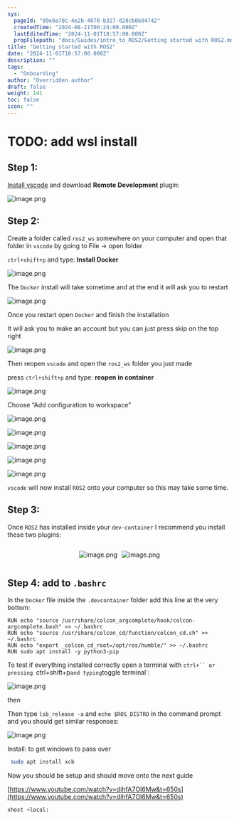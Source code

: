 ```yaml
---
sys:
  pageId: "89e0a78c-4e2b-4070-b327-d28cb0694742"
  createdTime: "2024-08-21T00:24:00.000Z"
  lastEditedTime: "2024-11-01T18:57:00.000Z"
  propFilepath: "docs/Guides/intro_to_ROS2/Getting started with ROS2.md"
title: "Getting started with ROS2"
date: "2024-11-01T18:57:00.000Z"
description: ""
tags:
  - "Onboarding"
author: "Overridden author"
draft: false
weight: 141
toc: false
icon: ""
---
```


# TODO: add wsl install

## Step 1:

[Install vscode](https://code.visualstudio.com/download) and download **Remote Development** plugin:

![image.png](https://prod-files-secure.s3.us-west-2.amazonaws.com/d518164a-d88e-44d1-a4ee-3adb3bd8bce0/efb52993-1881-4a40-b95e-6f020334f022/image.png?X-Amz-Algorithm=AWS4-HMAC-SHA256&X-Amz-Content-Sha256=UNSIGNED-PAYLOAD&X-Amz-Credential=ASIAZI2LB46657HDTHDS%2F20250317%2Fus-west-2%2Fs3%2Faws4_request&X-Amz-Date=20250317T110717Z&X-Amz-Expires=3600&X-Amz-Security-Token=IQoJb3JpZ2luX2VjEOr%2F%2F%2F%2F%2F%2F%2F%2F%2F%2FwEaCXVzLXdlc3QtMiJGMEQCIGyAxesrDtGHr%2BbwUrdnFJw9MYJMECDWj8GpMPQAypR2AiBsSAmpxQlPPzr%2BTadBGnvdl8p5w17FI957IUBi9nxNAir%2FAwhDEAAaDDYzNzQyMzE4MzgwNSIMuW2CIwnv8oM4IET3KtwD5c6%2BZtB%2FRxul0Y0Qd%2FZhPMets63635kG3dL0QcaSgsy5begRJM3Zyd%2BnPmm%2BbULV2hb6mGh2Y%2FRs6duAeMCs2yfGrkRuSKOaqxktbmdFNAKmVnE%2FuNr1YG%2BWReMskkvJkT%2FBxgR7URQLYqTbe2jVpVKH3zPFQykLekhujJDrGT5PmdKtsbAt37ZfVW8M5UajmzU01qoMPFtKnSqTP7ZIPF4n9vkp5py6sLglUyZITJj%2FTs7wLNQQU61d%2BrBMdJEHu6VGxg5tqhhP6Upou%2BEZEqqXAev6wNJJE1XjVQMs6JBS4g4ZiTfhNM0HX3B6%2Be1DpnoP9Ay5zAwWCJMN34KFH4c0YpvuPuDMAhNSaUfoiPYq2bwz15U9fPbkxieBFCkSzUJGrIPhJsJZYpXtYRDY8S8hrtt%2FFmSt1YOIMRZApV3J%2FM%2BVrSev%2FiJUvpO5sUid7YPTzXkWOvC7UU%2Fek8GPBYQzKhYV1U663MJ0vt1v%2BhhMsC9xTKSRwr7FbYuAKTv%2BSR%2BNR9fsWipqEDwL%2B7D4MUoYWJJv86hh6S0vZy2odWw76umJ2zQDFA5wL6t1yeKBKqzJVV3HuequI2FjbR6JV8yuCCH1j7rit6rHGh4hHldVRh3dn49KubfEx%2FMwuu3fvgY6pgHdkUYdPy2oU6TkBZlI5iw5WLsLf9qLdEmfeN9tigUlgwJsDEbdtr7V1kQ4LZ32s3fmq%2FdDztgZ5PyIzxrxzyOi%2FS7P5cnSnKz2y6drcTiMShgjg6hIUeEobdO9kdWb3EAl7w3hsXntLb%2Fz%2FRiugs8O8Fnnv4scyYnH%2BHpnz4wxAckCcCtq9C2E5XwMoqfblXZTY8sT36H1sC0ahIJpOMZBgUEc7%2FYh&X-Amz-Signature=484a0735dd20f7eb6273891ac3a7b12f916803e36a4712db00fa99398d7fb589&X-Amz-SignedHeaders=host&x-id=GetObject)

## Step 2:

Create a folder called `ros2_ws` somewhere on your computer and open that folder in `vscode` by going to File → open folder 

`ctrl+shift+p` and type: **Install Docker**

![image.png](https://prod-files-secure.s3.us-west-2.amazonaws.com/d518164a-d88e-44d1-a4ee-3adb3bd8bce0/2269dc0e-1cd5-47ff-bceb-c04ad9b2eab0/image.png?X-Amz-Algorithm=AWS4-HMAC-SHA256&X-Amz-Content-Sha256=UNSIGNED-PAYLOAD&X-Amz-Credential=ASIAZI2LB46657HDTHDS%2F20250317%2Fus-west-2%2Fs3%2Faws4_request&X-Amz-Date=20250317T110717Z&X-Amz-Expires=3600&X-Amz-Security-Token=IQoJb3JpZ2luX2VjEOr%2F%2F%2F%2F%2F%2F%2F%2F%2F%2FwEaCXVzLXdlc3QtMiJGMEQCIGyAxesrDtGHr%2BbwUrdnFJw9MYJMECDWj8GpMPQAypR2AiBsSAmpxQlPPzr%2BTadBGnvdl8p5w17FI957IUBi9nxNAir%2FAwhDEAAaDDYzNzQyMzE4MzgwNSIMuW2CIwnv8oM4IET3KtwD5c6%2BZtB%2FRxul0Y0Qd%2FZhPMets63635kG3dL0QcaSgsy5begRJM3Zyd%2BnPmm%2BbULV2hb6mGh2Y%2FRs6duAeMCs2yfGrkRuSKOaqxktbmdFNAKmVnE%2FuNr1YG%2BWReMskkvJkT%2FBxgR7URQLYqTbe2jVpVKH3zPFQykLekhujJDrGT5PmdKtsbAt37ZfVW8M5UajmzU01qoMPFtKnSqTP7ZIPF4n9vkp5py6sLglUyZITJj%2FTs7wLNQQU61d%2BrBMdJEHu6VGxg5tqhhP6Upou%2BEZEqqXAev6wNJJE1XjVQMs6JBS4g4ZiTfhNM0HX3B6%2Be1DpnoP9Ay5zAwWCJMN34KFH4c0YpvuPuDMAhNSaUfoiPYq2bwz15U9fPbkxieBFCkSzUJGrIPhJsJZYpXtYRDY8S8hrtt%2FFmSt1YOIMRZApV3J%2FM%2BVrSev%2FiJUvpO5sUid7YPTzXkWOvC7UU%2Fek8GPBYQzKhYV1U663MJ0vt1v%2BhhMsC9xTKSRwr7FbYuAKTv%2BSR%2BNR9fsWipqEDwL%2B7D4MUoYWJJv86hh6S0vZy2odWw76umJ2zQDFA5wL6t1yeKBKqzJVV3HuequI2FjbR6JV8yuCCH1j7rit6rHGh4hHldVRh3dn49KubfEx%2FMwuu3fvgY6pgHdkUYdPy2oU6TkBZlI5iw5WLsLf9qLdEmfeN9tigUlgwJsDEbdtr7V1kQ4LZ32s3fmq%2FdDztgZ5PyIzxrxzyOi%2FS7P5cnSnKz2y6drcTiMShgjg6hIUeEobdO9kdWb3EAl7w3hsXntLb%2Fz%2FRiugs8O8Fnnv4scyYnH%2BHpnz4wxAckCcCtq9C2E5XwMoqfblXZTY8sT36H1sC0ahIJpOMZBgUEc7%2FYh&X-Amz-Signature=0c5ed12eec1afa401bb7ee1e1c25d83368ddd3e096bcf76a16ed5a503a196c50&X-Amz-SignedHeaders=host&x-id=GetObject)

The `Docker` install will take sometime and at the end it will ask you to restart

![image.png](https://prod-files-secure.s3.us-west-2.amazonaws.com/d518164a-d88e-44d1-a4ee-3adb3bd8bce0/ed233f78-be33-4b1f-b89c-9c346c0e961e/image.png?X-Amz-Algorithm=AWS4-HMAC-SHA256&X-Amz-Content-Sha256=UNSIGNED-PAYLOAD&X-Amz-Credential=ASIAZI2LB46657HDTHDS%2F20250317%2Fus-west-2%2Fs3%2Faws4_request&X-Amz-Date=20250317T110717Z&X-Amz-Expires=3600&X-Amz-Security-Token=IQoJb3JpZ2luX2VjEOr%2F%2F%2F%2F%2F%2F%2F%2F%2F%2FwEaCXVzLXdlc3QtMiJGMEQCIGyAxesrDtGHr%2BbwUrdnFJw9MYJMECDWj8GpMPQAypR2AiBsSAmpxQlPPzr%2BTadBGnvdl8p5w17FI957IUBi9nxNAir%2FAwhDEAAaDDYzNzQyMzE4MzgwNSIMuW2CIwnv8oM4IET3KtwD5c6%2BZtB%2FRxul0Y0Qd%2FZhPMets63635kG3dL0QcaSgsy5begRJM3Zyd%2BnPmm%2BbULV2hb6mGh2Y%2FRs6duAeMCs2yfGrkRuSKOaqxktbmdFNAKmVnE%2FuNr1YG%2BWReMskkvJkT%2FBxgR7URQLYqTbe2jVpVKH3zPFQykLekhujJDrGT5PmdKtsbAt37ZfVW8M5UajmzU01qoMPFtKnSqTP7ZIPF4n9vkp5py6sLglUyZITJj%2FTs7wLNQQU61d%2BrBMdJEHu6VGxg5tqhhP6Upou%2BEZEqqXAev6wNJJE1XjVQMs6JBS4g4ZiTfhNM0HX3B6%2Be1DpnoP9Ay5zAwWCJMN34KFH4c0YpvuPuDMAhNSaUfoiPYq2bwz15U9fPbkxieBFCkSzUJGrIPhJsJZYpXtYRDY8S8hrtt%2FFmSt1YOIMRZApV3J%2FM%2BVrSev%2FiJUvpO5sUid7YPTzXkWOvC7UU%2Fek8GPBYQzKhYV1U663MJ0vt1v%2BhhMsC9xTKSRwr7FbYuAKTv%2BSR%2BNR9fsWipqEDwL%2B7D4MUoYWJJv86hh6S0vZy2odWw76umJ2zQDFA5wL6t1yeKBKqzJVV3HuequI2FjbR6JV8yuCCH1j7rit6rHGh4hHldVRh3dn49KubfEx%2FMwuu3fvgY6pgHdkUYdPy2oU6TkBZlI5iw5WLsLf9qLdEmfeN9tigUlgwJsDEbdtr7V1kQ4LZ32s3fmq%2FdDztgZ5PyIzxrxzyOi%2FS7P5cnSnKz2y6drcTiMShgjg6hIUeEobdO9kdWb3EAl7w3hsXntLb%2Fz%2FRiugs8O8Fnnv4scyYnH%2BHpnz4wxAckCcCtq9C2E5XwMoqfblXZTY8sT36H1sC0ahIJpOMZBgUEc7%2FYh&X-Amz-Signature=4d9cbde061f653da0918a060e328659699d4450ac09531ab7ea2ffff00cbb4c9&X-Amz-SignedHeaders=host&x-id=GetObject)

Once you restart open `Docker` and finish the installation

It will ask you to make an account but you can just press skip on the top right

![image.png](https://prod-files-secure.s3.us-west-2.amazonaws.com/d518164a-d88e-44d1-a4ee-3adb3bd8bce0/21010ad9-1659-4fd9-9f59-9932a09b2a3d/image.png?X-Amz-Algorithm=AWS4-HMAC-SHA256&X-Amz-Content-Sha256=UNSIGNED-PAYLOAD&X-Amz-Credential=ASIAZI2LB46657HDTHDS%2F20250317%2Fus-west-2%2Fs3%2Faws4_request&X-Amz-Date=20250317T110717Z&X-Amz-Expires=3600&X-Amz-Security-Token=IQoJb3JpZ2luX2VjEOr%2F%2F%2F%2F%2F%2F%2F%2F%2F%2FwEaCXVzLXdlc3QtMiJGMEQCIGyAxesrDtGHr%2BbwUrdnFJw9MYJMECDWj8GpMPQAypR2AiBsSAmpxQlPPzr%2BTadBGnvdl8p5w17FI957IUBi9nxNAir%2FAwhDEAAaDDYzNzQyMzE4MzgwNSIMuW2CIwnv8oM4IET3KtwD5c6%2BZtB%2FRxul0Y0Qd%2FZhPMets63635kG3dL0QcaSgsy5begRJM3Zyd%2BnPmm%2BbULV2hb6mGh2Y%2FRs6duAeMCs2yfGrkRuSKOaqxktbmdFNAKmVnE%2FuNr1YG%2BWReMskkvJkT%2FBxgR7URQLYqTbe2jVpVKH3zPFQykLekhujJDrGT5PmdKtsbAt37ZfVW8M5UajmzU01qoMPFtKnSqTP7ZIPF4n9vkp5py6sLglUyZITJj%2FTs7wLNQQU61d%2BrBMdJEHu6VGxg5tqhhP6Upou%2BEZEqqXAev6wNJJE1XjVQMs6JBS4g4ZiTfhNM0HX3B6%2Be1DpnoP9Ay5zAwWCJMN34KFH4c0YpvuPuDMAhNSaUfoiPYq2bwz15U9fPbkxieBFCkSzUJGrIPhJsJZYpXtYRDY8S8hrtt%2FFmSt1YOIMRZApV3J%2FM%2BVrSev%2FiJUvpO5sUid7YPTzXkWOvC7UU%2Fek8GPBYQzKhYV1U663MJ0vt1v%2BhhMsC9xTKSRwr7FbYuAKTv%2BSR%2BNR9fsWipqEDwL%2B7D4MUoYWJJv86hh6S0vZy2odWw76umJ2zQDFA5wL6t1yeKBKqzJVV3HuequI2FjbR6JV8yuCCH1j7rit6rHGh4hHldVRh3dn49KubfEx%2FMwuu3fvgY6pgHdkUYdPy2oU6TkBZlI5iw5WLsLf9qLdEmfeN9tigUlgwJsDEbdtr7V1kQ4LZ32s3fmq%2FdDztgZ5PyIzxrxzyOi%2FS7P5cnSnKz2y6drcTiMShgjg6hIUeEobdO9kdWb3EAl7w3hsXntLb%2Fz%2FRiugs8O8Fnnv4scyYnH%2BHpnz4wxAckCcCtq9C2E5XwMoqfblXZTY8sT36H1sC0ahIJpOMZBgUEc7%2FYh&X-Amz-Signature=6ed1517cc0dca7f97c411d14403113dd2291850ae8722554d386fc6b86584426&X-Amz-SignedHeaders=host&x-id=GetObject)

Then reopen `vscode` and open the `ros2_ws` folder you just made

press `ctrl+shift+p` and type: **reopen in container**

![image.png](https://prod-files-secure.s3.us-west-2.amazonaws.com/d518164a-d88e-44d1-a4ee-3adb3bd8bce0/4e93b8c2-41ad-488c-8095-c74205196118/image.png?X-Amz-Algorithm=AWS4-HMAC-SHA256&X-Amz-Content-Sha256=UNSIGNED-PAYLOAD&X-Amz-Credential=ASIAZI2LB46657HDTHDS%2F20250317%2Fus-west-2%2Fs3%2Faws4_request&X-Amz-Date=20250317T110717Z&X-Amz-Expires=3600&X-Amz-Security-Token=IQoJb3JpZ2luX2VjEOr%2F%2F%2F%2F%2F%2F%2F%2F%2F%2FwEaCXVzLXdlc3QtMiJGMEQCIGyAxesrDtGHr%2BbwUrdnFJw9MYJMECDWj8GpMPQAypR2AiBsSAmpxQlPPzr%2BTadBGnvdl8p5w17FI957IUBi9nxNAir%2FAwhDEAAaDDYzNzQyMzE4MzgwNSIMuW2CIwnv8oM4IET3KtwD5c6%2BZtB%2FRxul0Y0Qd%2FZhPMets63635kG3dL0QcaSgsy5begRJM3Zyd%2BnPmm%2BbULV2hb6mGh2Y%2FRs6duAeMCs2yfGrkRuSKOaqxktbmdFNAKmVnE%2FuNr1YG%2BWReMskkvJkT%2FBxgR7URQLYqTbe2jVpVKH3zPFQykLekhujJDrGT5PmdKtsbAt37ZfVW8M5UajmzU01qoMPFtKnSqTP7ZIPF4n9vkp5py6sLglUyZITJj%2FTs7wLNQQU61d%2BrBMdJEHu6VGxg5tqhhP6Upou%2BEZEqqXAev6wNJJE1XjVQMs6JBS4g4ZiTfhNM0HX3B6%2Be1DpnoP9Ay5zAwWCJMN34KFH4c0YpvuPuDMAhNSaUfoiPYq2bwz15U9fPbkxieBFCkSzUJGrIPhJsJZYpXtYRDY8S8hrtt%2FFmSt1YOIMRZApV3J%2FM%2BVrSev%2FiJUvpO5sUid7YPTzXkWOvC7UU%2Fek8GPBYQzKhYV1U663MJ0vt1v%2BhhMsC9xTKSRwr7FbYuAKTv%2BSR%2BNR9fsWipqEDwL%2B7D4MUoYWJJv86hh6S0vZy2odWw76umJ2zQDFA5wL6t1yeKBKqzJVV3HuequI2FjbR6JV8yuCCH1j7rit6rHGh4hHldVRh3dn49KubfEx%2FMwuu3fvgY6pgHdkUYdPy2oU6TkBZlI5iw5WLsLf9qLdEmfeN9tigUlgwJsDEbdtr7V1kQ4LZ32s3fmq%2FdDztgZ5PyIzxrxzyOi%2FS7P5cnSnKz2y6drcTiMShgjg6hIUeEobdO9kdWb3EAl7w3hsXntLb%2Fz%2FRiugs8O8Fnnv4scyYnH%2BHpnz4wxAckCcCtq9C2E5XwMoqfblXZTY8sT36H1sC0ahIJpOMZBgUEc7%2FYh&X-Amz-Signature=e50a0157a90b75ec5bd89fd319f5edc2699d1de5b0eea24895f91f8b1f1ccb5a&X-Amz-SignedHeaders=host&x-id=GetObject)

Choose “Add configuration to workspace”

![image.png](https://prod-files-secure.s3.us-west-2.amazonaws.com/d518164a-d88e-44d1-a4ee-3adb3bd8bce0/9560b282-5060-4989-ba37-97e7b2c22476/image.png?X-Amz-Algorithm=AWS4-HMAC-SHA256&X-Amz-Content-Sha256=UNSIGNED-PAYLOAD&X-Amz-Credential=ASIAZI2LB46657HDTHDS%2F20250317%2Fus-west-2%2Fs3%2Faws4_request&X-Amz-Date=20250317T110717Z&X-Amz-Expires=3600&X-Amz-Security-Token=IQoJb3JpZ2luX2VjEOr%2F%2F%2F%2F%2F%2F%2F%2F%2F%2FwEaCXVzLXdlc3QtMiJGMEQCIGyAxesrDtGHr%2BbwUrdnFJw9MYJMECDWj8GpMPQAypR2AiBsSAmpxQlPPzr%2BTadBGnvdl8p5w17FI957IUBi9nxNAir%2FAwhDEAAaDDYzNzQyMzE4MzgwNSIMuW2CIwnv8oM4IET3KtwD5c6%2BZtB%2FRxul0Y0Qd%2FZhPMets63635kG3dL0QcaSgsy5begRJM3Zyd%2BnPmm%2BbULV2hb6mGh2Y%2FRs6duAeMCs2yfGrkRuSKOaqxktbmdFNAKmVnE%2FuNr1YG%2BWReMskkvJkT%2FBxgR7URQLYqTbe2jVpVKH3zPFQykLekhujJDrGT5PmdKtsbAt37ZfVW8M5UajmzU01qoMPFtKnSqTP7ZIPF4n9vkp5py6sLglUyZITJj%2FTs7wLNQQU61d%2BrBMdJEHu6VGxg5tqhhP6Upou%2BEZEqqXAev6wNJJE1XjVQMs6JBS4g4ZiTfhNM0HX3B6%2Be1DpnoP9Ay5zAwWCJMN34KFH4c0YpvuPuDMAhNSaUfoiPYq2bwz15U9fPbkxieBFCkSzUJGrIPhJsJZYpXtYRDY8S8hrtt%2FFmSt1YOIMRZApV3J%2FM%2BVrSev%2FiJUvpO5sUid7YPTzXkWOvC7UU%2Fek8GPBYQzKhYV1U663MJ0vt1v%2BhhMsC9xTKSRwr7FbYuAKTv%2BSR%2BNR9fsWipqEDwL%2B7D4MUoYWJJv86hh6S0vZy2odWw76umJ2zQDFA5wL6t1yeKBKqzJVV3HuequI2FjbR6JV8yuCCH1j7rit6rHGh4hHldVRh3dn49KubfEx%2FMwuu3fvgY6pgHdkUYdPy2oU6TkBZlI5iw5WLsLf9qLdEmfeN9tigUlgwJsDEbdtr7V1kQ4LZ32s3fmq%2FdDztgZ5PyIzxrxzyOi%2FS7P5cnSnKz2y6drcTiMShgjg6hIUeEobdO9kdWb3EAl7w3hsXntLb%2Fz%2FRiugs8O8Fnnv4scyYnH%2BHpnz4wxAckCcCtq9C2E5XwMoqfblXZTY8sT36H1sC0ahIJpOMZBgUEc7%2FYh&X-Amz-Signature=3f4cf366f86c3194101b03d3f86ad444197e0f22460960982bff62c3ae220607&X-Amz-SignedHeaders=host&x-id=GetObject)

![image.png](https://prod-files-secure.s3.us-west-2.amazonaws.com/d518164a-d88e-44d1-a4ee-3adb3bd8bce0/2ee63f81-886b-48e8-a553-dc6e5eac99e4/image.png?X-Amz-Algorithm=AWS4-HMAC-SHA256&X-Amz-Content-Sha256=UNSIGNED-PAYLOAD&X-Amz-Credential=ASIAZI2LB46657HDTHDS%2F20250317%2Fus-west-2%2Fs3%2Faws4_request&X-Amz-Date=20250317T110717Z&X-Amz-Expires=3600&X-Amz-Security-Token=IQoJb3JpZ2luX2VjEOr%2F%2F%2F%2F%2F%2F%2F%2F%2F%2FwEaCXVzLXdlc3QtMiJGMEQCIGyAxesrDtGHr%2BbwUrdnFJw9MYJMECDWj8GpMPQAypR2AiBsSAmpxQlPPzr%2BTadBGnvdl8p5w17FI957IUBi9nxNAir%2FAwhDEAAaDDYzNzQyMzE4MzgwNSIMuW2CIwnv8oM4IET3KtwD5c6%2BZtB%2FRxul0Y0Qd%2FZhPMets63635kG3dL0QcaSgsy5begRJM3Zyd%2BnPmm%2BbULV2hb6mGh2Y%2FRs6duAeMCs2yfGrkRuSKOaqxktbmdFNAKmVnE%2FuNr1YG%2BWReMskkvJkT%2FBxgR7URQLYqTbe2jVpVKH3zPFQykLekhujJDrGT5PmdKtsbAt37ZfVW8M5UajmzU01qoMPFtKnSqTP7ZIPF4n9vkp5py6sLglUyZITJj%2FTs7wLNQQU61d%2BrBMdJEHu6VGxg5tqhhP6Upou%2BEZEqqXAev6wNJJE1XjVQMs6JBS4g4ZiTfhNM0HX3B6%2Be1DpnoP9Ay5zAwWCJMN34KFH4c0YpvuPuDMAhNSaUfoiPYq2bwz15U9fPbkxieBFCkSzUJGrIPhJsJZYpXtYRDY8S8hrtt%2FFmSt1YOIMRZApV3J%2FM%2BVrSev%2FiJUvpO5sUid7YPTzXkWOvC7UU%2Fek8GPBYQzKhYV1U663MJ0vt1v%2BhhMsC9xTKSRwr7FbYuAKTv%2BSR%2BNR9fsWipqEDwL%2B7D4MUoYWJJv86hh6S0vZy2odWw76umJ2zQDFA5wL6t1yeKBKqzJVV3HuequI2FjbR6JV8yuCCH1j7rit6rHGh4hHldVRh3dn49KubfEx%2FMwuu3fvgY6pgHdkUYdPy2oU6TkBZlI5iw5WLsLf9qLdEmfeN9tigUlgwJsDEbdtr7V1kQ4LZ32s3fmq%2FdDztgZ5PyIzxrxzyOi%2FS7P5cnSnKz2y6drcTiMShgjg6hIUeEobdO9kdWb3EAl7w3hsXntLb%2Fz%2FRiugs8O8Fnnv4scyYnH%2BHpnz4wxAckCcCtq9C2E5XwMoqfblXZTY8sT36H1sC0ahIJpOMZBgUEc7%2FYh&X-Amz-Signature=5ba1740ec8376e17a5859096f4d0bc86de0773dcc97bea53abec0e1409fc2ff2&X-Amz-SignedHeaders=host&x-id=GetObject)

![image.png](https://prod-files-secure.s3.us-west-2.amazonaws.com/d518164a-d88e-44d1-a4ee-3adb3bd8bce0/ae1580b2-b048-407e-aed9-b584224a7a04/image.png?X-Amz-Algorithm=AWS4-HMAC-SHA256&X-Amz-Content-Sha256=UNSIGNED-PAYLOAD&X-Amz-Credential=ASIAZI2LB46657HDTHDS%2F20250317%2Fus-west-2%2Fs3%2Faws4_request&X-Amz-Date=20250317T110717Z&X-Amz-Expires=3600&X-Amz-Security-Token=IQoJb3JpZ2luX2VjEOr%2F%2F%2F%2F%2F%2F%2F%2F%2F%2FwEaCXVzLXdlc3QtMiJGMEQCIGyAxesrDtGHr%2BbwUrdnFJw9MYJMECDWj8GpMPQAypR2AiBsSAmpxQlPPzr%2BTadBGnvdl8p5w17FI957IUBi9nxNAir%2FAwhDEAAaDDYzNzQyMzE4MzgwNSIMuW2CIwnv8oM4IET3KtwD5c6%2BZtB%2FRxul0Y0Qd%2FZhPMets63635kG3dL0QcaSgsy5begRJM3Zyd%2BnPmm%2BbULV2hb6mGh2Y%2FRs6duAeMCs2yfGrkRuSKOaqxktbmdFNAKmVnE%2FuNr1YG%2BWReMskkvJkT%2FBxgR7URQLYqTbe2jVpVKH3zPFQykLekhujJDrGT5PmdKtsbAt37ZfVW8M5UajmzU01qoMPFtKnSqTP7ZIPF4n9vkp5py6sLglUyZITJj%2FTs7wLNQQU61d%2BrBMdJEHu6VGxg5tqhhP6Upou%2BEZEqqXAev6wNJJE1XjVQMs6JBS4g4ZiTfhNM0HX3B6%2Be1DpnoP9Ay5zAwWCJMN34KFH4c0YpvuPuDMAhNSaUfoiPYq2bwz15U9fPbkxieBFCkSzUJGrIPhJsJZYpXtYRDY8S8hrtt%2FFmSt1YOIMRZApV3J%2FM%2BVrSev%2FiJUvpO5sUid7YPTzXkWOvC7UU%2Fek8GPBYQzKhYV1U663MJ0vt1v%2BhhMsC9xTKSRwr7FbYuAKTv%2BSR%2BNR9fsWipqEDwL%2B7D4MUoYWJJv86hh6S0vZy2odWw76umJ2zQDFA5wL6t1yeKBKqzJVV3HuequI2FjbR6JV8yuCCH1j7rit6rHGh4hHldVRh3dn49KubfEx%2FMwuu3fvgY6pgHdkUYdPy2oU6TkBZlI5iw5WLsLf9qLdEmfeN9tigUlgwJsDEbdtr7V1kQ4LZ32s3fmq%2FdDztgZ5PyIzxrxzyOi%2FS7P5cnSnKz2y6drcTiMShgjg6hIUeEobdO9kdWb3EAl7w3hsXntLb%2Fz%2FRiugs8O8Fnnv4scyYnH%2BHpnz4wxAckCcCtq9C2E5XwMoqfblXZTY8sT36H1sC0ahIJpOMZBgUEc7%2FYh&X-Amz-Signature=eddf89077ef54cbb6c3172acd130c3397624545bbfe12ebf272938c7c6c5ae96&X-Amz-SignedHeaders=host&x-id=GetObject)

![image.png](https://prod-files-secure.s3.us-west-2.amazonaws.com/d518164a-d88e-44d1-a4ee-3adb3bd8bce0/53255b28-f75e-430f-b9e3-c0ac8577e42b/image.png?X-Amz-Algorithm=AWS4-HMAC-SHA256&X-Amz-Content-Sha256=UNSIGNED-PAYLOAD&X-Amz-Credential=ASIAZI2LB46657HDTHDS%2F20250317%2Fus-west-2%2Fs3%2Faws4_request&X-Amz-Date=20250317T110717Z&X-Amz-Expires=3600&X-Amz-Security-Token=IQoJb3JpZ2luX2VjEOr%2F%2F%2F%2F%2F%2F%2F%2F%2F%2FwEaCXVzLXdlc3QtMiJGMEQCIGyAxesrDtGHr%2BbwUrdnFJw9MYJMECDWj8GpMPQAypR2AiBsSAmpxQlPPzr%2BTadBGnvdl8p5w17FI957IUBi9nxNAir%2FAwhDEAAaDDYzNzQyMzE4MzgwNSIMuW2CIwnv8oM4IET3KtwD5c6%2BZtB%2FRxul0Y0Qd%2FZhPMets63635kG3dL0QcaSgsy5begRJM3Zyd%2BnPmm%2BbULV2hb6mGh2Y%2FRs6duAeMCs2yfGrkRuSKOaqxktbmdFNAKmVnE%2FuNr1YG%2BWReMskkvJkT%2FBxgR7URQLYqTbe2jVpVKH3zPFQykLekhujJDrGT5PmdKtsbAt37ZfVW8M5UajmzU01qoMPFtKnSqTP7ZIPF4n9vkp5py6sLglUyZITJj%2FTs7wLNQQU61d%2BrBMdJEHu6VGxg5tqhhP6Upou%2BEZEqqXAev6wNJJE1XjVQMs6JBS4g4ZiTfhNM0HX3B6%2Be1DpnoP9Ay5zAwWCJMN34KFH4c0YpvuPuDMAhNSaUfoiPYq2bwz15U9fPbkxieBFCkSzUJGrIPhJsJZYpXtYRDY8S8hrtt%2FFmSt1YOIMRZApV3J%2FM%2BVrSev%2FiJUvpO5sUid7YPTzXkWOvC7UU%2Fek8GPBYQzKhYV1U663MJ0vt1v%2BhhMsC9xTKSRwr7FbYuAKTv%2BSR%2BNR9fsWipqEDwL%2B7D4MUoYWJJv86hh6S0vZy2odWw76umJ2zQDFA5wL6t1yeKBKqzJVV3HuequI2FjbR6JV8yuCCH1j7rit6rHGh4hHldVRh3dn49KubfEx%2FMwuu3fvgY6pgHdkUYdPy2oU6TkBZlI5iw5WLsLf9qLdEmfeN9tigUlgwJsDEbdtr7V1kQ4LZ32s3fmq%2FdDztgZ5PyIzxrxzyOi%2FS7P5cnSnKz2y6drcTiMShgjg6hIUeEobdO9kdWb3EAl7w3hsXntLb%2Fz%2FRiugs8O8Fnnv4scyYnH%2BHpnz4wxAckCcCtq9C2E5XwMoqfblXZTY8sT36H1sC0ahIJpOMZBgUEc7%2FYh&X-Amz-Signature=1729d907156ec14180aaa91e90e6bd5f0cdc77dd71b3410d6d85313f500a8244&X-Amz-SignedHeaders=host&x-id=GetObject)

![image.png](https://prod-files-secure.s3.us-west-2.amazonaws.com/d518164a-d88e-44d1-a4ee-3adb3bd8bce0/7c562767-5af9-4ffb-97d1-327bcdf4ee00/image.png?X-Amz-Algorithm=AWS4-HMAC-SHA256&X-Amz-Content-Sha256=UNSIGNED-PAYLOAD&X-Amz-Credential=ASIAZI2LB46657HDTHDS%2F20250317%2Fus-west-2%2Fs3%2Faws4_request&X-Amz-Date=20250317T110717Z&X-Amz-Expires=3600&X-Amz-Security-Token=IQoJb3JpZ2luX2VjEOr%2F%2F%2F%2F%2F%2F%2F%2F%2F%2FwEaCXVzLXdlc3QtMiJGMEQCIGyAxesrDtGHr%2BbwUrdnFJw9MYJMECDWj8GpMPQAypR2AiBsSAmpxQlPPzr%2BTadBGnvdl8p5w17FI957IUBi9nxNAir%2FAwhDEAAaDDYzNzQyMzE4MzgwNSIMuW2CIwnv8oM4IET3KtwD5c6%2BZtB%2FRxul0Y0Qd%2FZhPMets63635kG3dL0QcaSgsy5begRJM3Zyd%2BnPmm%2BbULV2hb6mGh2Y%2FRs6duAeMCs2yfGrkRuSKOaqxktbmdFNAKmVnE%2FuNr1YG%2BWReMskkvJkT%2FBxgR7URQLYqTbe2jVpVKH3zPFQykLekhujJDrGT5PmdKtsbAt37ZfVW8M5UajmzU01qoMPFtKnSqTP7ZIPF4n9vkp5py6sLglUyZITJj%2FTs7wLNQQU61d%2BrBMdJEHu6VGxg5tqhhP6Upou%2BEZEqqXAev6wNJJE1XjVQMs6JBS4g4ZiTfhNM0HX3B6%2Be1DpnoP9Ay5zAwWCJMN34KFH4c0YpvuPuDMAhNSaUfoiPYq2bwz15U9fPbkxieBFCkSzUJGrIPhJsJZYpXtYRDY8S8hrtt%2FFmSt1YOIMRZApV3J%2FM%2BVrSev%2FiJUvpO5sUid7YPTzXkWOvC7UU%2Fek8GPBYQzKhYV1U663MJ0vt1v%2BhhMsC9xTKSRwr7FbYuAKTv%2BSR%2BNR9fsWipqEDwL%2B7D4MUoYWJJv86hh6S0vZy2odWw76umJ2zQDFA5wL6t1yeKBKqzJVV3HuequI2FjbR6JV8yuCCH1j7rit6rHGh4hHldVRh3dn49KubfEx%2FMwuu3fvgY6pgHdkUYdPy2oU6TkBZlI5iw5WLsLf9qLdEmfeN9tigUlgwJsDEbdtr7V1kQ4LZ32s3fmq%2FdDztgZ5PyIzxrxzyOi%2FS7P5cnSnKz2y6drcTiMShgjg6hIUeEobdO9kdWb3EAl7w3hsXntLb%2Fz%2FRiugs8O8Fnnv4scyYnH%2BHpnz4wxAckCcCtq9C2E5XwMoqfblXZTY8sT36H1sC0ahIJpOMZBgUEc7%2FYh&X-Amz-Signature=523962311aea30a5a9e047c3a80659551ba4ed102d4bdffc85b4f1caf368a5fa&X-Amz-SignedHeaders=host&x-id=GetObject)

`vscode` will now install `ROS2` onto your computer so this may take some time.

## Step 3:

Once `ROS2` has installed inside your `dev-container` I recommend you install these two plugins:

<div style="display: flex;flex-direction: row; column-gap:10px; max-width: 630px;justify-content: center;">
<div>

![image.png](https://prod-files-secure.s3.us-west-2.amazonaws.com/d518164a-d88e-44d1-a4ee-3adb3bd8bce0/3fc3d550-5a54-4ba1-ba6b-faa01cdb7369/image.png?X-Amz-Algorithm=AWS4-HMAC-SHA256&X-Amz-Content-Sha256=UNSIGNED-PAYLOAD&X-Amz-Credential=ASIAZI2LB4665CQ2JUWF%2F20250317%2Fus-west-2%2Fs3%2Faws4_request&X-Amz-Date=20250317T110718Z&X-Amz-Expires=3600&X-Amz-Security-Token=IQoJb3JpZ2luX2VjEOr%2F%2F%2F%2F%2F%2F%2F%2F%2F%2FwEaCXVzLXdlc3QtMiJIMEYCIQDeG7uMzIZE0aUqTGAy3u23QqMJz%2FarFQoYBQnu92zOPAIhAOX7ET7wRrlFqt13UjuiuaEDCnfvz6IjrPS1XyeLy%2BvLKv8DCEMQABoMNjM3NDIzMTgzODA1IgwVF4hUAsC1sEHI1Xwq3APjzsVGWS6JI8TCT%2F9UdV0pzZNZarkVFBX5cQ4tPpVGwZBgvOct%2BFlp%2FB%2FHnWgOG3ufEk864zwkcwfKKEWzJvJRuS9k2rU%2BW1m1AAujcpz0UaOZy5uxTe9RIvmuOwF77vSU5Bp2fU85eAbZVwvPwN9926TgU54OsfqnBuIsamOoGRCS2F6VZiABoI6QFYnk7iyVNNGjAzsQJeOyRTTbrQNbLYNWf1EsG4Cqarfs4n4b8vSmo1B2f2x%2F7uD6gb%2Ba%2BIUteYFoPfGXfsXtQosw5Xym5yMxIHFV1QCj869vtoKNZJY0VyK15MRRuleEYQRF89KC06zK5N%2FxoFV%2BxJX8oBgcF2P8zNSDtqscRKtnHxTngO4K8cziXbb8IVXG8pkde5L9yhJf5RbxH94nOK8MZHzcY71F0yRm1eYbF3GTxDMGrMMHzYgHYqIQC4nVoeJA7XDPhw1sb92IHGtkq8tgysDFCnqXVfU%2FasQV71zq00Oxoqn8H3uAiqkRb2YAz8vUJmw9SvChv7olYQljcOYt3iaLfRhdPL%2BnFTTZu4ZByMD1D42H7Nl%2BXPqRWmApFb2BqxjoV0hCyFX4E5MYBOjiCCqXB07Bbj8kA7gpC6ocEZjoDOJg%2Bp2k%2B02OUPU5QzDd7N%2B%2BBjqkAfoNuYIt9ZmvO0MYc2gwEWnNE0W1BlgxEUsJLwKruJwW67hR4JQiFh7tQlhRrULyqiwZ45nZA1VJY1uWeok59PxCRXSrVK9Cn0AdD8Uzs3PC%2B5jnQ%2Fx%2FQ1CdD88IpUtH7pGiZahlPpezvhKLdBI%2BVE4RIxEF4crR7EI9%2BGUJiT2dHkytYD4PVYrDV1z440WiQ2SIdBbJNj8DUBEbq5tqhoITa6sE&X-Amz-Signature=d2f5097cf2e29490d90c7d18f5709e583cf3fa4eb797d3ad4665b11d5c186e06&X-Amz-SignedHeaders=host&x-id=GetObject)

</div>
<div>

![image.png](https://prod-files-secure.s3.us-west-2.amazonaws.com/d518164a-d88e-44d1-a4ee-3adb3bd8bce0/d994cc66-13c2-4093-a5a3-f84cf4601a82/image.png?X-Amz-Algorithm=AWS4-HMAC-SHA256&X-Amz-Content-Sha256=UNSIGNED-PAYLOAD&X-Amz-Credential=ASIAZI2LB4666H2CA4GF%2F20250317%2Fus-west-2%2Fs3%2Faws4_request&X-Amz-Date=20250317T110719Z&X-Amz-Expires=3600&X-Amz-Security-Token=IQoJb3JpZ2luX2VjEOr%2F%2F%2F%2F%2F%2F%2F%2F%2F%2FwEaCXVzLXdlc3QtMiJHMEUCIQCbZmuZdGlrkb3E1U662GIeoE7filTjJw1qv8xmym1G1QIgCUqQ%2B5%2Byti33kyHNNFdPEbkh1CoeIeD6S7AVl6KbDn4q%2FwMIQxAAGgw2Mzc0MjMxODM4MDUiDOz2r0Lf5U16eByuTyrcA49CZ20TUujRkwpqDsjH8sYtbOwqNdgoNEbsN7RMhX7GuV%2F2mUY4aTye4Pk1ilD00CGtIZZFi%2FnMq%2BC9t8qzciJehot5mnU8MIKY82bHlf9lTQHzk3LxvKLzLh6EfJHLosbwOU4dXpGUA9pCpWn%2Fi2x%2BYKILFERnG0gMhNjbgsNdMh6GQGSNbRsZ6daQXfPgdd3Klzm%2F0AjBEoYYz1DoneLviqXOq30P3ZlZTbLYUIlDBply%2FLdTvetbrp%2B1N3VY3F0NeQdCAG4zfp7s0yOpfY%2BnLIQatwK8j6shVyU33biaSNFPONOK4xWDjDGTbadgEWGwW5VK5nLndV4m7DPL31gX2zN9ykqoJrBHex0TvYZo7uQngjuzraC2CMTHVvdCb2EyPvS8FfhCzmt4Q8J75lvQrgBowqpWdAH3llFuHq%2Bi%2BhQML4eoGje8f2x1ZqWdtTwUgnYD%2B1fTxhkf647QYMkN829kRc5Ay2np%2F1t4zyUws2AP6swDJyJCbukDnQhlCmvUFScsrrMVbozSatAZTxUw0Nc%2BQGlR36yz6mpdXaw0vYUtDWzb8Dse1iZ5ayBJoON%2BVM6IUSQtrJY1f2l6V4FvKogYfXRhcDzyB6wDUGA3SxGBYIxgUK%2B45kRiMIDt374GOqUBLFOSzQCrWId09ujPQfJescaH7eCijFk142E%2B6HrTSwqVYUSjcU2IcVAIzqAldwfdmhawafe%2FceaN4g4BEbt4Xd%2BwA0CMiCuGebcz7NT81XJ%2FP9AH2%2BIGnuS26Ih0GFDzJgHyVQrDK0BCj2ek7GV%2FgAS2QIOsO0%2FXLao802vh7FuHr1BNfMcxn5GX5nyxWc%2BKy3e4Wn6OjOq1T7ElAkSNqe6NmP%2BU&X-Amz-Signature=aaafff0464db42f6f5bafcd02c64c42e6949c4ad05293f49650dbd134c8463fa&X-Amz-SignedHeaders=host&x-id=GetObject)

</div>
</div>

## Step 4: add to `.bashrc`

In the `Docker` file inside the `.devcontainer` folder add this line at the very bottom: 

```docker
RUN echo "source /usr/share/colcon_argcomplete/hook/colcon-argcomplete.bash" >> ~/.bashrc
RUN echo "source /usr/share/colcon_cd/function/colcon_cd.sh" >> ~/.bashrc
RUN echo "export _colcon_cd_root=/opt/ros/humble/" >> ~/.bashrc
RUN sudo apt install -y python3-pip 
```

To test if everything installed correctly open a terminal with `ctrl+`` or pressing `ctrl+shift+p` and typing `toggle terminal`:

![image.png](https://prod-files-secure.s3.us-west-2.amazonaws.com/d518164a-d88e-44d1-a4ee-3adb3bd8bce0/6a4943d8-b04e-4c02-9a58-775f3384d1a5/image.png?X-Amz-Algorithm=AWS4-HMAC-SHA256&X-Amz-Content-Sha256=UNSIGNED-PAYLOAD&X-Amz-Credential=ASIAZI2LB46657HDTHDS%2F20250317%2Fus-west-2%2Fs3%2Faws4_request&X-Amz-Date=20250317T110717Z&X-Amz-Expires=3600&X-Amz-Security-Token=IQoJb3JpZ2luX2VjEOr%2F%2F%2F%2F%2F%2F%2F%2F%2F%2FwEaCXVzLXdlc3QtMiJGMEQCIGyAxesrDtGHr%2BbwUrdnFJw9MYJMECDWj8GpMPQAypR2AiBsSAmpxQlPPzr%2BTadBGnvdl8p5w17FI957IUBi9nxNAir%2FAwhDEAAaDDYzNzQyMzE4MzgwNSIMuW2CIwnv8oM4IET3KtwD5c6%2BZtB%2FRxul0Y0Qd%2FZhPMets63635kG3dL0QcaSgsy5begRJM3Zyd%2BnPmm%2BbULV2hb6mGh2Y%2FRs6duAeMCs2yfGrkRuSKOaqxktbmdFNAKmVnE%2FuNr1YG%2BWReMskkvJkT%2FBxgR7URQLYqTbe2jVpVKH3zPFQykLekhujJDrGT5PmdKtsbAt37ZfVW8M5UajmzU01qoMPFtKnSqTP7ZIPF4n9vkp5py6sLglUyZITJj%2FTs7wLNQQU61d%2BrBMdJEHu6VGxg5tqhhP6Upou%2BEZEqqXAev6wNJJE1XjVQMs6JBS4g4ZiTfhNM0HX3B6%2Be1DpnoP9Ay5zAwWCJMN34KFH4c0YpvuPuDMAhNSaUfoiPYq2bwz15U9fPbkxieBFCkSzUJGrIPhJsJZYpXtYRDY8S8hrtt%2FFmSt1YOIMRZApV3J%2FM%2BVrSev%2FiJUvpO5sUid7YPTzXkWOvC7UU%2Fek8GPBYQzKhYV1U663MJ0vt1v%2BhhMsC9xTKSRwr7FbYuAKTv%2BSR%2BNR9fsWipqEDwL%2B7D4MUoYWJJv86hh6S0vZy2odWw76umJ2zQDFA5wL6t1yeKBKqzJVV3HuequI2FjbR6JV8yuCCH1j7rit6rHGh4hHldVRh3dn49KubfEx%2FMwuu3fvgY6pgHdkUYdPy2oU6TkBZlI5iw5WLsLf9qLdEmfeN9tigUlgwJsDEbdtr7V1kQ4LZ32s3fmq%2FdDztgZ5PyIzxrxzyOi%2FS7P5cnSnKz2y6drcTiMShgjg6hIUeEobdO9kdWb3EAl7w3hsXntLb%2Fz%2FRiugs8O8Fnnv4scyYnH%2BHpnz4wxAckCcCtq9C2E5XwMoqfblXZTY8sT36H1sC0ahIJpOMZBgUEc7%2FYh&X-Amz-Signature=33298f55b3b0514df6238bfb0cb985b76d2409b9551751553c6ec4a6c7096bd7&X-Amz-SignedHeaders=host&x-id=GetObject)

then 

Then type `lsb_release -a` and `echo $ROS_DISTRO` in the command prompt and you should get similar responses:

![image.png](https://prod-files-secure.s3.us-west-2.amazonaws.com/d518164a-d88e-44d1-a4ee-3adb3bd8bce0/3e635dec-a805-4e85-8b9e-d000e5b71a4e/image.png?X-Amz-Algorithm=AWS4-HMAC-SHA256&X-Amz-Content-Sha256=UNSIGNED-PAYLOAD&X-Amz-Credential=ASIAZI2LB46657HDTHDS%2F20250317%2Fus-west-2%2Fs3%2Faws4_request&X-Amz-Date=20250317T110717Z&X-Amz-Expires=3600&X-Amz-Security-Token=IQoJb3JpZ2luX2VjEOr%2F%2F%2F%2F%2F%2F%2F%2F%2F%2FwEaCXVzLXdlc3QtMiJGMEQCIGyAxesrDtGHr%2BbwUrdnFJw9MYJMECDWj8GpMPQAypR2AiBsSAmpxQlPPzr%2BTadBGnvdl8p5w17FI957IUBi9nxNAir%2FAwhDEAAaDDYzNzQyMzE4MzgwNSIMuW2CIwnv8oM4IET3KtwD5c6%2BZtB%2FRxul0Y0Qd%2FZhPMets63635kG3dL0QcaSgsy5begRJM3Zyd%2BnPmm%2BbULV2hb6mGh2Y%2FRs6duAeMCs2yfGrkRuSKOaqxktbmdFNAKmVnE%2FuNr1YG%2BWReMskkvJkT%2FBxgR7URQLYqTbe2jVpVKH3zPFQykLekhujJDrGT5PmdKtsbAt37ZfVW8M5UajmzU01qoMPFtKnSqTP7ZIPF4n9vkp5py6sLglUyZITJj%2FTs7wLNQQU61d%2BrBMdJEHu6VGxg5tqhhP6Upou%2BEZEqqXAev6wNJJE1XjVQMs6JBS4g4ZiTfhNM0HX3B6%2Be1DpnoP9Ay5zAwWCJMN34KFH4c0YpvuPuDMAhNSaUfoiPYq2bwz15U9fPbkxieBFCkSzUJGrIPhJsJZYpXtYRDY8S8hrtt%2FFmSt1YOIMRZApV3J%2FM%2BVrSev%2FiJUvpO5sUid7YPTzXkWOvC7UU%2Fek8GPBYQzKhYV1U663MJ0vt1v%2BhhMsC9xTKSRwr7FbYuAKTv%2BSR%2BNR9fsWipqEDwL%2B7D4MUoYWJJv86hh6S0vZy2odWw76umJ2zQDFA5wL6t1yeKBKqzJVV3HuequI2FjbR6JV8yuCCH1j7rit6rHGh4hHldVRh3dn49KubfEx%2FMwuu3fvgY6pgHdkUYdPy2oU6TkBZlI5iw5WLsLf9qLdEmfeN9tigUlgwJsDEbdtr7V1kQ4LZ32s3fmq%2FdDztgZ5PyIzxrxzyOi%2FS7P5cnSnKz2y6drcTiMShgjg6hIUeEobdO9kdWb3EAl7w3hsXntLb%2Fz%2FRiugs8O8Fnnv4scyYnH%2BHpnz4wxAckCcCtq9C2E5XwMoqfblXZTY8sT36H1sC0ahIJpOMZBgUEc7%2FYh&X-Amz-Signature=4bafd78500b31db957f4d7e255ea0fd7565254fc173c7b8e9853a3477647dbc4&X-Amz-SignedHeaders=host&x-id=GetObject)

Install:  to get windows to pass over

```bash
 sudo apt install xcb
```

Now you should be setup and should move onto the next guide 

[https://www.youtube.com/watch?v=dihfA7Ol6Mw&t=650s](https://www.youtube.com/watch?v=dihfA7Ol6Mw&t=650s)

```python
xhost +local:
```
